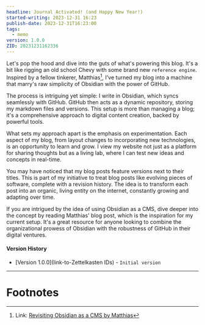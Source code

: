 ```yaml
---
headline: Journal Activated! (and Happy New Year!)
started-writing: 2023-12-31 16:23
publish-date: 2023-12-31T16:23:00
tags:
  - memo
version: 1.0.0
ZID: 20231231162336
---
```

Let's pop the hood and dive into the guts of what's powering this blog. It's a bit like rigging an old school Chevy with some brand new `reference engine`. Inspired by a fellow tinkerer, Matthias[^1], I've turned my blog into a machine that marry's raw simplicity of Obsidian with the power of GitHub.

The process is intriguing yet simple: I write in Obsidian, which syncs seamlessly with GitHub. GitHub then acts as a dynamic repository, storing my markdown files and versions. This setup is more than managing a blog; it's a comprehensive approach to digital content creation, backed by powerful tools.

What sets my approach apart is the emphasis on experimentation. Each aspect of my blog, from layout changes to incorporating new technologies, is an opportunity to learn and grow. I view my website not just as a platform for sharing thoughts but as a living lab, where I can test new ideas and concepts in real-time.

You may have noticed that my blog posts feature versions next to their titles. This is part of my initiative to treat blog posts like evolving pieces of software, complete with a revision history. The idea is to transform each post into an organic, living entity on the internet, constantly growing and adapting over time.

If you are intrigued by the idea of using Obsidian as a CMS, dive deeper into the concept by reading Matthias' blog post, which is the inspiration for my current setup. It's a great resource for anyone looking to combine the organizational prowess of Obsidian with the robustness of GitHub in their digital ventures.
#### Version History 
- [Version 1.0.0](link-to-Zettelkasten IDs) - `Initial version`

---
# Footnotes

[^1]: Link: [Revisiting Obsidian as a CMS by Matthias](https://iammatthias.com/post/1699332127006)